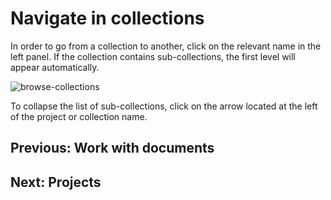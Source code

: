 # Navigate in collections

In order to go from a collection to another, click on the relevant name in the left panel. If the collection contains sub-collections, the first level will appear automatically.

![browse-collections](img/browse-collections.png)

To collapse the list of sub-collections, click on the arrow located at the left of the project or collection name.

## Previous: Work with documents
## Next: Projects